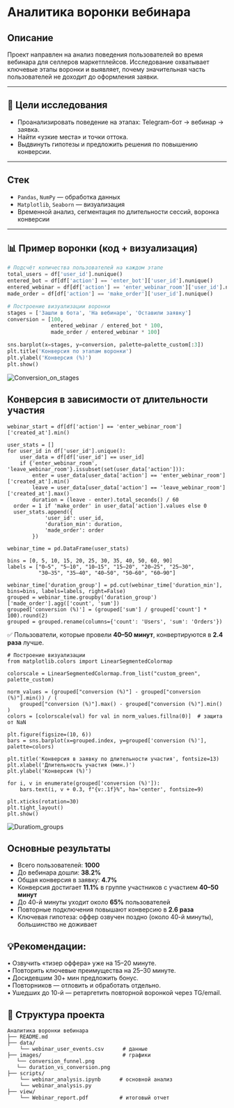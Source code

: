 # Аналитика воронки вебинара

## Описание

Проект направлен на анализ поведения пользователей во время вебинара для селлеров маркетплейсов. Исследование охватывает ключевые этапы воронки и выявляет, почему значительная часть пользователей не доходит до оформления заявки.

---

## 🎯 Цели исследования

- Проанализировать поведение на этапах: Telegram-бот → вебинар → заявка.
- Найти «узкие места» и точки оттока.
- Выдвинуть гипотезы и предложить решения по повышению конверсии.

---

## Стек

- `Pandas`, `NumPy` — обработка данных
- `Matplotlib`, `Seaborn` — визуализация
- Временной анализ, сегментация по длительности сессий, воронка конверсии

---

## 📊 Пример воронки (код + визуализация)

```python
# Подсчёт количества пользователей на каждом этапе
total_users = df['user_id'].nunique()
entered_bot = df[df['action'] == 'enter_bot']['user_id'].nunique()
entered_webinar = df[df['action'] == 'enter_webinar_room']['user_id'].nunique()
made_order = df[df['action'] == 'make_order']['user_id'].nunique()
```

```python
# Построение визуализации воронки
stages = ['Зашли в бота', 'На вебинаре', 'Оставили заявку']
conversion = [100,
              entered_webinar / entered_bot * 100,
              made_order / entered_webinar * 100]

sns.barplot(x=stages, y=conversion, palette=palette_custom[:3])
plt.title('Конверсия по этапам воронки')
plt.ylabel('Конверсия (%)')
plt.show()
```
![Conversion_on_stages](https://github.com/user-attachments/assets/6dfec320-7596-4ec2-b432-ab8d250abd5e)

## Конверсия в зависимости от длительности участия
```
webinar_start = df[df['action'] == 'enter_webinar_room']['created_at'].min()  
  
user_stats = []  
for user_id in df['user_id'].unique():  
    user_data = df[df['user_id'] == user_id]  
    if {'enter_webinar_room', 'leave_webinar_room'}.issubset(set(user_data['action'])):  
        enter = user_data[user_data['action'] == 'enter_webinar_room']['created_at'].min()  
        leave = user_data[user_data['action'] == 'leave_webinar_room']['created_at'].max()  
        duration = (leave - enter).total_seconds() / 60  
  order = 1 if 'make_order' in user_data['action'].values else 0  
  user_stats.append({  
            'user_id': user_id,  
            'duration_min': duration,  
            'made_order': order  
        })  
  
webinar_time = pd.DataFrame(user_stats)  
   
bins = [0, 5, 10, 15, 20, 25, 30, 35, 40, 50, 60, 90]  
labels = ["0–5", "5–10", "10–15", "15–20", "20–25", "25–30",  
          "30–35", "35–40", "40–50", "50–60", "60–90"]  
  
webinar_time['duration_group'] = pd.cut(webinar_time['duration_min'], bins=bins, labels=labels, right=False)  
grouped = webinar_time.groupby('duration_group')['made_order'].agg(['count', 'sum'])  
grouped['conversion (%)'] = (grouped['sum'] / grouped['count'] * 100).round(2)  
grouped = grouped.rename(columns={'count': 'Users', 'sum': 'Orders'})
```
✅ Пользователи, которые провели **40–50 минут**, конвертируются в **2.4 раза** лучше.

```
# Построение визуализации
from matplotlib.colors import LinearSegmentedColormap  
 
colorscale = LinearSegmentedColormap.from_list("custom_green", palette_custom)  
  
norm_values = (grouped["conversion (%)"] - grouped["conversion (%)"].min()) / (  
    grouped["conversion (%)"].max() - grouped["conversion (%)"].min()  
)  
colors = [colorscale(val) for val in norm_values.fillna(0)]  # защита от NaN  
  
plt.figure(figsize=(10, 6))  
bars = sns.barplot(x=grouped.index, y=grouped['conversion (%)'], palette=colors)  
  
plt.title('Конверсия в заявку по длительности участия', fontsize=13)  
plt.xlabel('Длительность участия (мин.)')  
plt.ylabel('Конверсия (%)')  
    
for i, v in enumerate(grouped['conversion (%)']):  
    bars.text(i, v + 0.3, f"{v:.1f}%", ha='center', fontsize=9)  
  
plt.xticks(rotation=30)  
plt.tight_layout()  
plt.show()
```

![Duratiom_groups](https://github.com/user-attachments/assets/da08d565-e5ca-434a-8960-8f61c3aa05bc)

## Основные результаты 
  
- Всего пользователей: **1000**  
- До вебинара дошли: **38.2%**  
- Общая конверсия в заявку: **4.7%**  
- Конверсия достигает **11.1%** в группе участников с участием **40–50 минут**  
- До 40-й минуты уходит около **65%** пользователей  
- Повторные подключения повышают конверсию в **2.6 раза**  
- Ключевая гипотеза: оффер озвучен поздно (около 40-й минуты), большинство не доживает

 ## 💡Рекомендации:
 • Озвучить «тизер оффера» уже на 15–20 минуте.  
• Повторить ключевые преимущества на 25–30 минуте.  
• Досидевшим 30+ мин предложить бонус.  
• Повторников — отловить и обработать отдельно.  
• Ушедших до 10-й — ретаргетить повторной воронкой через TG/email.  

## 📂 Структура проекта
```text
Аналитика воронки вебинара
├── README.md
├── data/
    └── webinar_user_events.csv      # данные
├── images/                    		 # графики
   └── conversion_funnel.png
   └── duration_vs_conversion.png
├── scripts/
	└── webinar_analysis.ipynb      # основной анализ
	└── webinar_analysis.py
├── view/
    └── Webinar_report.pdf          # итоговый отчет
 ```
